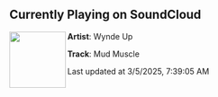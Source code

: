 ## Currently Playing on SoundCloud

[<img align="left" width="100" src="https://i1.sndcdn.com/artworks-Ab32i2iLEoZBuM0R-Y1wBeQ-t500x500.png">](https://soundcloud.com/below_the_surface/wynde-up-mud-muscle?in=saxurn/sets/just-say-yo-to-rugs/)

**Artist**: Wynde Up 

**Track**: Mud Muscle

Last updated at 3/5/2025, 7:39:05 AM
